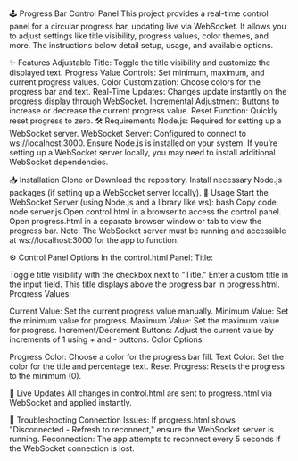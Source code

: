 🕹️ Progress Bar Control Panel
This project provides a real-time control panel for a circular progress bar, updating live via WebSocket. It allows you to adjust settings like title visibility, progress values, color themes, and more. The instructions below detail setup, usage, and available options.

✨ Features
Adjustable Title: Toggle the title visibility and customize the displayed text.
Progress Value Controls: Set minimum, maximum, and current progress values.
Color Customization: Choose colors for the progress bar and text.
Real-Time Updates: Changes update instantly on the progress display through WebSocket.
Incremental Adjustment: Buttons to increase or decrease the current progress value.
Reset Function: Quickly reset progress to zero.
🛠️ Requirements
Node.js: Required for setting up a WebSocket server.
WebSocket Server: Configured to connect to ws://localhost:3000.
Ensure Node.js is installed on your system. If you’re setting up a WebSocket server locally, you may need to install additional WebSocket dependencies.

📥 Installation
Clone or Download the repository.
Install necessary Node.js packages (if setting up a WebSocket server locally).
🚀 Usage
Start the WebSocket Server (using Node.js and a library like ws):
bash
Copy code
node server.js
Open control.html in a browser to access the control panel.
Open progress.html in a separate browser window or tab to view the progress bar.
Note: The WebSocket server must be running and accessible at ws://localhost:3000 for the app to function.

⚙️ Control Panel Options
In the control.html Panel:
Title:

Toggle title visibility with the checkbox next to "Title."
Enter a custom title in the input field. This title displays above the progress bar in progress.html.
Progress Values:

Current Value: Set the current progress value manually.
Minimum Value: Set the minimum value for progress.
Maximum Value: Set the maximum value for progress.
Increment/Decrement Buttons: Adjust the current value by increments of 1 using + and - buttons.
Color Options:

Progress Color: Choose a color for the progress bar fill.
Text Color: Set the color for the title and percentage text.
Reset Progress: Resets the progress to the minimum (0).

🔄 Live Updates
All changes in control.html are sent to progress.html via WebSocket and applied instantly.

🐛 Troubleshooting
Connection Issues: If progress.html shows "Disconnected - Refresh to reconnect," ensure the WebSocket server is running.
Reconnection: The app attempts to reconnect every 5 seconds if the WebSocket connection is lost.
